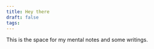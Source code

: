 ```yaml
---
title: Hey there
draft: false
tags:
---
```


This is the space for my mental notes and some writings.


